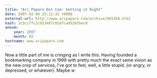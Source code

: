 ```yaml
---
title: "Ari Paparo Dot Com: Getting it Right"
date: 2007-02-06 15:11:31 +0000
external-url: http://www.aripaparo.com/archive/001456.html
hash: 3c3ccffc2c923407c016fcad526fbec0
annum:
    year: 2007
    month: 02
hostname: www.aripaparo.com
---
```


Now a little part of me is cringing as I write this. Having founded a bookmarking company in 1999 with pretty much the exact same vision as the new crop of services, I’ve got to feel, well, a little stupid. (or angry, or depressed, or whatever). Maybe w
